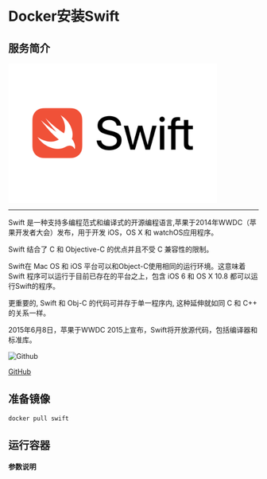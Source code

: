 # **Docker安装Swift** #
## 服务简介 ##

<img src="./../images/swift.png" width = "420" alt="Github" align=center />

* * *

Swift 是一种支持多编程范式和编译式的开源编程语言,苹果于2014年WWDC（苹果开发者大会）发布，用于开发 iOS，OS X 和 watchOS应用程序。

Swift 结合了 C 和 Objective-C 的优点并且不受 C 兼容性的限制。

Swift在 Mac OS 和 iOS 平台可以和Object-C使用相同的运行环境。这意味着Swift 程序可以运行于目前已存在的平台之上，包含 iOS 6 和 OS X 10.8 都可以运行Swift的程序。

更重要的, Swift 和 Obj-C 的代码可并存于单一程序内, 这种延伸就如同 C 和 C++ 的关系一样。

2015年6月8日，苹果于WWDC 2015上宣布，Swift将开放源代码，包括编译器和标准库。


 <img src="https://github.com/favicon.ico" width = "20" alt="Github" align=center />
 
[ GitHub ](https://github.com/apple/swift)
## 准备镜像 ##
    docker pull swift
## 运行容器 ##
#### 参数说明 ####